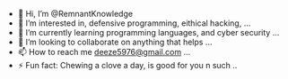 - 👋 Hi, I’m @RemnantKnowledge
- 👀 I’m interested in, defensive programming, eithical hacking,  ...
- 🌱 I’m currently learning programming languages, and cyber security ...
- 💞️ I’m looking to collaborate on anything that helps ...
- 📫 How to reach me deeze5976@gmail.com ...
- ⚡ Fun fact: Chewing a clove a day, is good for you n such ..

<!---
RemnantKnowledge/RemnantKnowledge is a ✨ special ✨ repository because its `README.md` (this file) appears on your GitHub profile.
You can click the Preview link to take a look at your changes.
--->
